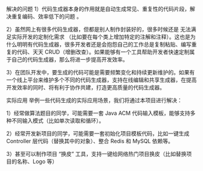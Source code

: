 解决的问题
1）代码生成器本身的作用就是自动生成常见、重复性的代码片段，解决重复编码、效率低下的问题 。

2）虽然网上有很多代码生成器，但都是别人制作封装好的，很多时候还是 无法满足实际开发的定制化需求 （比如要在每个类上增加特定的注解和注释）。这也是为什么明明有代码生成器，很多开发者还是会抱怨自己的工作总是复制粘贴、编写重复的代码、天天 CRUD（增删改查）。如果能够有一个工具帮助开发者快速定制属于自己的代码生成器，那么将进一步提高开发效率。

3）在团队开发中，要生成的代码可能是需要频繁变化和持续更新维护的。如果有一个线上平台来维护多个不同的代码生成器，支持在线编辑和共享生成器，在提高开发效率的同时、将有利于协作共建，打造更高质量的代码生成器。

实际应用
举例一些代码生成的实际应用场景，我们将通过本项目进行解决：

1）经常做算法题目的同学，可能需要一套 Java ACM 代码输入模板，能够支持多种不同输入模式（比如单次读取和循环）。

2）经常开发新项目的同学，可能需要一套初始化项目模板代码，比如一键生成 Controller 层代码（替换其中的对象）、整合 Redis 和 MySQL 依赖等。

3）甚至可以制作项目 “换皮” 工具，支持一键给网络热门项目换皮（比如替换项目的名称、Logo 等）

